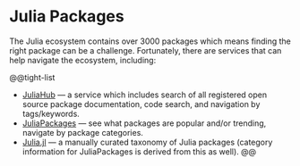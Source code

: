 # Julia Packages

The Julia ecosystem contains over 3000 packages which means finding the right package can be a challenge. Fortunately, there are services that can help navigate the ecosystem, including:

@@tight-list
* [JuliaHub](https://juliahub.com) — a service which includes search of all registered open source package documentation, code search, and navigation by tags/keywords.
* [JuliaPackages](https://juliapackages.com) — see what packages are popular and/or trending, navigate by package categories.
* [Julia.jl](https://github.com/svaksha/Julia.jl) — a manually curated taxonomy of Julia packages (category information for JuliaPackages is derived from this as well).
@@
